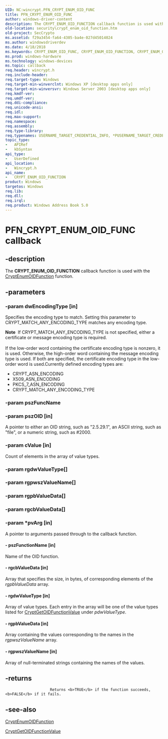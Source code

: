 ```yaml
---
UID: NC:wincrypt.PFN_CRYPT_ENUM_OID_FUNC
title: PFN_CRYPT_ENUM_OID_FUNC
author: windows-driver-content
description: The CRYPT_ENUM_OID_FUNCTION callback function is used with the CryptEnumOIDFunction function.
old-location: security\crypt_enum_oid_function.htm
old-project: SecCrypto
ms.assetid: f29a3454-fa64-4305-ba4e-027d45014024
ms.author: windowsdriverdev
ms.date: 4/18/2018
ms.keywords: CRYPT_ENUM_OID_FUNC, CRYPT_ENUM_OID_FUNCTION, CRYPT_ENUM_OID_FUNCTION callback function [Security], PFN_CRYPT_ENUM_OID_FUNC, security.crypt_enum_oid_function, wincrypt/CRYPT_ENUM_OID_FUNCTION
ms.prod: windows-hardware
ms.technology: windows-devices
ms.topic: callback
req.header: wincrypt.h
req.include-header: 
req.target-type: Windows
req.target-min-winverclnt: Windows XP [desktop apps only]
req.target-min-winversvr: Windows Server 2003 [desktop apps only]
req.kmdf-ver: 
req.umdf-ver: 
req.ddi-compliance: 
req.unicode-ansi: 
req.idl: 
req.max-support: 
req.namespace: 
req.assembly: 
req.type-library: 
req.typenames: USERNAME_TARGET_CREDENTIAL_INFO, *PUSERNAME_TARGET_CREDENTIAL_INFO
topic_type:
-	APIRef
-	kbSyntax
api_type:
-	UserDefined
api_location:
-	Wincrypt.h
api_name:
-	CRYPT_ENUM_OID_FUNCTION
product: Windows
targetos: Windows
req.lib: 
req.dll: 
req.irql: 
req.product: Windows Address Book 5.0
---
```


# PFN_CRYPT_ENUM_OID_FUNC callback


## -description


The <b>CRYPT_ENUM_OID_FUNCTION</b> callback function  is used with the <a href="https://msdn.microsoft.com/aa2fba03-183b-4b74-b306-8f4592995897">CryptEnumOIDFunction</a> function.


## -parameters




### -param dwEncodingType [in]

Specifies the encoding type to match. Setting this parameter to CRYPT_MATCH_ANY_ENCODING_TYPE matches any encoding type.

<div class="alert"><b>Note</b>  If CRYPT_MATCH_ANY_ENCODING_TYPE is not specified, either a certificate or message encoding type is required.</div>
<div> </div>
If the low-order word containing the certificate encoding type is nonzero, it is used. Otherwise, the high-order word containing the message encoding type is used. If both are specified, the certificate encoding type in the low-order word is used.Currently defined encoding types are:

<ul>
<li>CRYPT_ASN_ENCODING</li>
<li>X509_ASN_ENCODING</li>
<li>PKCS_7_ASN_ENCODING</li>
<li>CRYPT_MATCH_ANY_ENCODING_TYPE</li>
</ul>



### -param pszFuncName


### -param pszOID [in]

A pointer to either an OID string, such as "2.5.29.1", 
				  an ASCII string, such as "file", or a numeric string, 
				  such as #2000.


### -param cValue [in]

Count of elements in the array of value types.


### -param rgdwValueType[]


### -param rgpwszValueName[]


### -param rgpbValueData[]


### -param rgcbValueData[]


### -param *pvArg [in]

A pointer to arguments passed through to the callback function.


#### - pszFunctionName [in]

Name of the OID function.


#### - rgcbValueData [in]

Array that specifies the size, in bytes, of corresponding elements of the <i>rgpbValueData</i> array.


#### - rgdwValueType [in]

Array of value types. Each entry in the array will be one of the value types 
listed for <a href="https://msdn.microsoft.com/14eb7f10-f42a-4496-9699-62eeb9878ea2">CryptGetOIDFunctionValue</a> under <i>pdwValueType</i>.


#### - rgpbValueData [in]

Array  containing the values corresponding to the names in the <i>rgpwszValueName</i> array.


#### - rgpwszValueName [in]

Array of null-terminated strings containing the names of the values.


## -returns




						Returns <b>TRUE</b> if the function succeeds, <b>FALSE</b> if it fails.




## -see-also




<a href="https://msdn.microsoft.com/aa2fba03-183b-4b74-b306-8f4592995897">CryptEnumOIDFunction</a>



<a href="https://msdn.microsoft.com/14eb7f10-f42a-4496-9699-62eeb9878ea2">CryptGetOIDFunctionValue</a>
 

 

